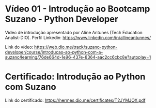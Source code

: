  
# Vídeo 01 - Introdução ao Bootcamp Suzano - Python Developer

Vídeo de introdução apresentado por Aline Antunes (Tech Education Analist-DIO).
Perfil Linkedin: https://www.linkedin.com/in/allineantunnes/

Link do vídeo: https://web.dio.me/track/suzano-python-developer/course/introducao-ao-python-com-a-suzano/learning/76de664d-1e96-437e-8364-aac2cc6cbc8e?autoplay=1

# Certificado: Introdução ao Python com Suzano

Link do certificado: https://hermes.dio.me/certificates/T2JYMJOX.pdf
